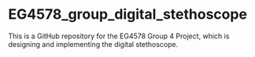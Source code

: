 # EG4578_group_digital_stethoscope
This is a GitHub repository for the EG4578 Group 4 Project, which is designing and implementing the digital stethoscope.

